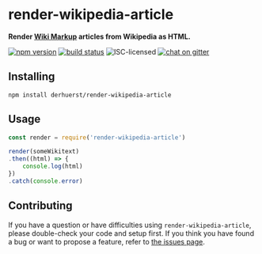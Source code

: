 # render-wikipedia-article

**Render [Wiki Markup](https://en.wikipedia.org/wiki/Help:Wiki_markup) articles from Wikipedia as HTML.**

[![npm version](https://img.shields.io/npm/v/render-wikipedia-article.svg)](https://www.npmjs.com/package/render-wikipedia-article)
[![build status](https://img.shields.io/travis/derhuerst/render-wikipedia-article.svg)](https://travis-ci.org/derhuerst/render-wikipedia-article)
![ISC-licensed](https://img.shields.io/github/license/derhuerst/render-wikipedia-article.svg)
[![chat on gitter](https://badges.gitter.im/derhuerst.svg)](https://gitter.im/derhuerst)


## Installing

```shell
npm install derhuerst/render-wikipedia-article
```


## Usage

```js
const render = require('render-wikipedia-article')

render(someWikitext)
.then((html) => {
	console.log(html)
})
.catch(console.error)
```


## Contributing

If you have a question or have difficulties using `render-wikipedia-article`, please double-check your code and setup first. If you think you have found a bug or want to propose a feature, refer to [the issues page](https://github.com/derhuerst/render-wikipedia-article/issues).
